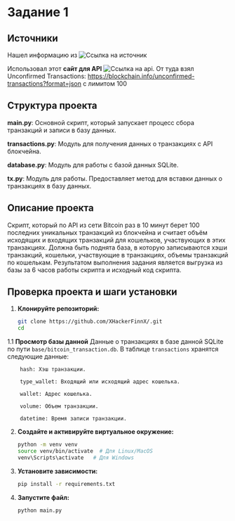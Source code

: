 # Задание 1
## Источники
Нашел информацию из ![Ссылка на источник](https://bitcoin.stackexchange.com/questions/40893/how-to-access-latest-transactions-using-the-blockchain-info-api)

Использовал этот **сайт для API** ![Ссылка на api](https://www.blockchain.com/ru/explorer/api/blockchain_api). От туда взял Unconfirmed Transactions: https://blockchain.info/unconfirmed-transactions?format=json с лимитом 100

## Структура проекта
**main.py**: Основной скрипт, который запускает процесс сбора транзакций и записи в базу данных.

**transactions.py**: Модуль для получения данных о транзакциях с API блокчейна.

**database.py**: Модуль для работы с базой данных SQLite.

**tx.py**: Модуль для работы. Предоставляет метод для вставки данных о транзакциях в базу данных.

## Описание проекта

Скрипт, который по API из сети Bitcoin раз в 10 минут берет 100 последних уникальных транзакций из блокчейна и считает объём исходящих и входящих транзакций для кошельков, участвующих в этих транзакциях. Должна быть поднята база, в которую записываются хэши транзакций, кошельки, участвующие в транзакциях, объемы транзакций по кошелькам. Результатом выполнения задания является выгрузка из базы за 6 часов работы скрипта и исходный код скрипта.

## Проверка проекта и шаги установки

1. **Клонируйте репозиторий:**
   ```bash
   git clone https://github.com/XHackerFinnX/.git
   cd 
   ```
  1.1 **Просмотр базы данной**
    Данные о транзакциях в базе данной SQLite по пути `base/bitcoin_transaction.db`.
    В таблице `transactions` хранятся следующие данные:

        hash: Хэш транзакции.

        type_wallet: Входящий или исходящий адрес кошелька.

        wallet: Адрес кошелька.

        volume: Объем транзакции.

        datetime: Время записи транзакции.

2. **Создайте и активируйте виртуальное окружение:**
   ```bash
   python -m venv venv
   source venv/bin/activate  # Для Linux/MacOS
   venv\Scripts\activate   # Для Windows
   ```

3. **Установите зависимости:**
   ```bash
   pip install -r requirements.txt
   ```

4. **Запустите файл:**
   ```bash
   python main.py
   ```
